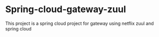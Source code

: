 # Spring-cloud-gateway-zuul
This project is a spring cloud project for gateway using netflix zuul and spring cloud
